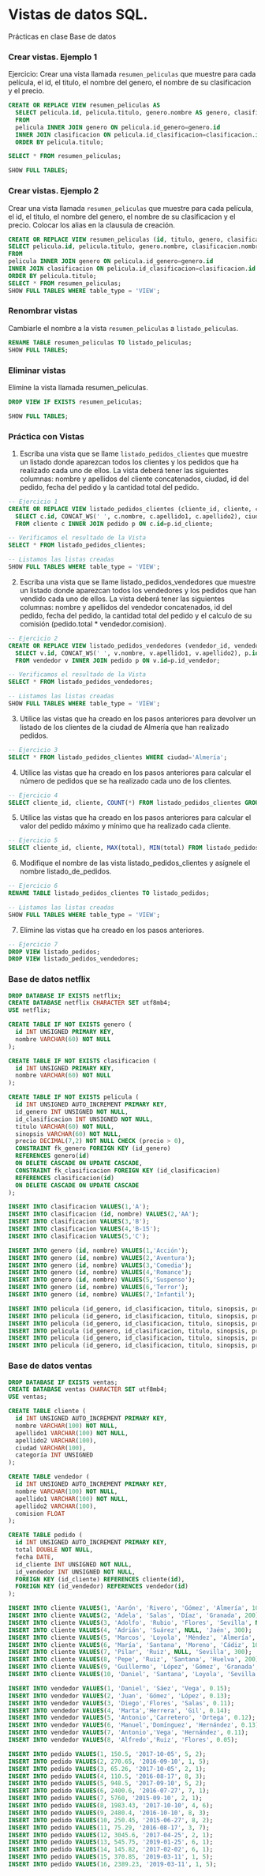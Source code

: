 # Vistas de datos SQL.
Prácticas en clase Base de datos

### Crear vistas. Ejemplo 1
Ejercicio: Crear una vista llamada `resumen_peliculas` que muestre para cada película, el id, el titulo, el nombre del genero, el nombre de su clasificacion y el precio.
```sql
CREATE OR REPLACE VIEW resumen_peliculas AS 
  SELECT pelicula.id, pelicula.titulo, genero.nombre AS genero, clasificacion.nombre AS clasificacion, pelicula.precio 
  FROM 
  pelicula INNER JOIN genero ON pelicula.id_genero=genero.id 
  INNER JOIN clasificacion ON pelicula.id_clasificacion=clasificacion.id 
  ORDER BY pelicula.titulo;

SELECT * FROM resumen_peliculas;

SHOW FULL TABLES;
```

### Crear vistas. Ejemplo 2
Crear una vista llamada `resumen_peliculas` que muestre para cada película, el id, el titulo, el nombre del genero, el nombre de su clasificacion y el precio. Colocar los alias en la clausula de creación.
```sql
CREATE OR REPLACE VIEW resumen_peliculas (id, titulo, genero, clasificacion, precio) AS 
SELECT pelicula.id, pelicula.titulo, genero.nombre, clasificacion.nombre, pelicula.precio 
FROM 
pelicula INNER JOIN genero ON pelicula.id_genero=genero.id 
INNER JOIN clasificacion ON pelicula.id_clasificacion=clasificacion.id 
ORDER BY pelicula.titulo;
SELECT * FROM resumen_peliculas;
SHOW FULL TABLES WHERE table_type = 'VIEW';
```

### Renombrar vistas
Cambiarle el nombre a la vista `resumen_peliculas` a `listado_peliculas`.

```sql
RENAME TABLE resumen_peliculas TO listado_peliculas;
SHOW FULL TABLES;
```

### Eliminar vistas
Elimine la vista llamada resumen_peliculas.

```sql
DROP VIEW IF EXISTS resumen_peliculas;

SHOW FULL TABLES;
```

### Práctica con Vistas
1. Escriba una vista que se llame `listado_pedidos_clientes` que muestre un listado donde aparezcan todos los clientes y los pedidos que ha realizado cada uno de ellos. La vista deberá tener las siguientes columnas: nombre y apellidos del cliente concatenados, ciudad, id del pedido, fecha del pedido y la cantidad total del pedido.

```sql
-- Ejercicio 1
CREATE OR REPLACE VIEW listado_pedidos_clientes (cliente_id, cliente, ciudad, pedido_id, fecha, total) AS 
  SELECT c.id, CONCAT_WS(' ', c.nombre, c.apellido1, c.apellido2), ciudad, p.id, p.fecha, p.total 
  FROM cliente c INNER JOIN pedido p ON c.id=p.id_cliente;

-- Verificamos el resultado de la Vista
SELECT * FROM listado_pedidos_clientes;

-- Listamos las listas creadas
SHOW FULL TABLES WHERE table_type = 'VIEW';
```
2. Escriba una vista que se llame listado_pedidos_vendedores que muestre un listado donde aparezcan todos los vendedores y los pedidos que han vendido cada uno de ellos. La vista deberá tener las siguientes columnas: nombre y apellidos del vendedor concatenados, id del pedido, fecha del pedido, la cantidad total del pedido y el calculo de su comisión (pedido.total * vendedor.comision).

```sql
-- Ejercicio 2
CREATE OR REPLACE VIEW listado_pedidos_vendedores (vendedor_id, vendedor, pedido_id, fecha, total, comision) AS 
  SELECT v.id, CONCAT_WS(' ', v.nombre, v.apellido1, v.apellido2), p.id, p.fecha, p.total, TRUNCATE(p.total*v.comision,2) 
  FROM vendedor v INNER JOIN pedido p ON v.id=p.id_vendedor;

-- Verificamos el resultado de la Vista
SELECT * FROM listado_pedidos_vendedores;

-- Listamos las listas creadas
SHOW FULL TABLES WHERE table_type = 'VIEW';
```
3. Utilice las vistas que ha creado en los pasos anteriores para devolver un listado de los clientes de la ciudad de Almería que han realizado pedidos.

```sql
-- Ejercicio 3
SELECT * FROM listado_pedidos_clientes WHERE ciudad='Almería';
```
4. Utilice las vistas que ha creado en los pasos anteriores para calcular el número de pedidos que se ha realizado cada uno de los clientes.

```sql
-- Ejercicio 4
SELECT cliente_id, cliente, COUNT(*) FROM listado_pedidos_clientes GROUP BY cliente_id;
```
5. Utilice las vistas que ha creado en los pasos anteriores para calcular el valor del pedido máximo y mínimo que ha realizado cada cliente.

```sql
-- Ejercicio 5
SELECT cliente_id, cliente, MAX(total), MIN(total) FROM listado_pedidos_clientes GROUP BY cliente_id;
```
6. Modifique el nombre de las vista listado_pedidos_clientes y asígnele el nombre listado_de_pedidos.

```sql
-- Ejercicio 6
RENAME TABLE listado_pedidos_clientes TO listado_pedidos;

-- Listamos las listas creadas
SHOW FULL TABLES WHERE table_type = 'VIEW';
```
7. Elimine las vistas que ha creado en los pasos anteriores. 

```sql
-- Ejercicio 7
DROP VIEW listado_pedidos;
DROP VIEW listado_pedidos_vendedores;
```

### Base de datos netflix
```sql
DROP DATABASE IF EXISTS netflix;
CREATE DATABASE netflix CHARACTER SET utf8mb4;
USE netflix;

CREATE TABLE IF NOT EXISTS genero (
  id INT UNSIGNED PRIMARY KEY, 
  nombre VARCHAR(60) NOT NULL
);

CREATE TABLE IF NOT EXISTS clasificacion (
  id INT UNSIGNED PRIMARY KEY, 
  nombre VARCHAR(60) NOT NULL
);

CREATE TABLE IF NOT EXISTS pelicula (
  id INT UNSIGNED AUTO_INCREMENT PRIMARY KEY,
  id_genero INT UNSIGNED NOT NULL,
  id_clasificacion INT UNSIGNED NOT NULL,
  titulo VARCHAR(60) NOT NULL,
  sinopsis VARCHAR(60) NOT NULL,
  precio DECIMAL(7,2) NOT NULL CHECK (precio > 0),
  CONSTRAINT fk_genero FOREIGN KEY (id_genero) 
  REFERENCES genero(id) 
  ON DELETE CASCADE ON UPDATE CASCADE,
  CONSTRAINT fk_clasificacion FOREIGN KEY (id_clasificacion) 
  REFERENCES clasificacion(id) 
  ON DELETE CASCADE ON UPDATE CASCADE
);

INSERT INTO clasificacion VALUES(1,'A');
INSERT INTO clasificacion (id, nombre) VALUES(2,'AA');
INSERT INTO clasificacion VALUES(3,'B');
INSERT INTO clasificacion VALUES(4,'B-15');
INSERT INTO clasificacion VALUES(5,'C');

INSERT INTO genero (id, nombre) VALUES(1,'Acción');
INSERT INTO genero (id, nombre) VALUES(2,'Aventura');
INSERT INTO genero (id, nombre) VALUES(3,'Comedia');
INSERT INTO genero (id, nombre) VALUES(4,'Romance');
INSERT INTO genero (id, nombre) VALUES(5,'Suspenso');
INSERT INTO genero (id, nombre) VALUES(6,'Terror');
INSERT INTO genero (id, nombre) VALUES(7,'Infantil');

INSERT INTO pelicula (id_genero, id_clasificacion, titulo, sinopsis, precio) VALUES(2, 4, 'The Matrix', 'Una película de ciencia ficción', 300.00);
INSERT INTO pelicula (id_genero, id_clasificacion, titulo, sinopsis, precio) VALUES(7, 2, 'Mohana', 'Para los peques', 280.00);
INSERT INTO pelicula (id_genero, id_clasificacion, titulo, sinopsis, precio) VALUES(2, 4, 'Barbie', 'Una muñeca con aventuras', 310.00);
INSERT INTO pelicula (id_genero, id_clasificacion, titulo, sinopsis, precio) VALUES(3, 4, 'Sonic', 'Una película de videojuegos', 230.00);
INSERT INTO pelicula (id_genero, id_clasificacion, titulo, sinopsis, precio) VALUES(4, 3, 'El amor de invierno', 'Película romántica', 150.00);
INSERT INTO pelicula (id_genero, id_clasificacion, titulo, sinopsis, precio) VALUES(6, 5, 'Scream', 'Es una de terror', 290.00);
```

### Base de datos ventas
```sql
DROP DATABASE IF EXISTS ventas;
CREATE DATABASE ventas CHARACTER SET utf8mb4;
USE ventas;

CREATE TABLE cliente (
  id INT UNSIGNED AUTO_INCREMENT PRIMARY KEY,
  nombre VARCHAR(100) NOT NULL,
  apellido1 VARCHAR(100) NOT NULL,
  apellido2 VARCHAR(100),
  ciudad VARCHAR(100),
  categoría INT UNSIGNED
);

CREATE TABLE vendedor (
  id INT UNSIGNED AUTO_INCREMENT PRIMARY KEY,
  nombre VARCHAR(100) NOT NULL,
  apellido1 VARCHAR(100) NOT NULL,
  apellido2 VARCHAR(100),
  comision FLOAT
);

CREATE TABLE pedido (
  id INT UNSIGNED AUTO_INCREMENT PRIMARY KEY,
  total DOUBLE NOT NULL,
  fecha DATE,
  id_cliente INT UNSIGNED NOT NULL,
  id_vendedor INT UNSIGNED NOT NULL,
  FOREIGN KEY (id_cliente) REFERENCES cliente(id),
  FOREIGN KEY (id_vendedor) REFERENCES vendedor(id)
);

INSERT INTO cliente VALUES(1, 'Aarón', 'Rivero', 'Gómez', 'Almería', 100);
INSERT INTO cliente VALUES(2, 'Adela', 'Salas', 'Díaz', 'Granada', 200);
INSERT INTO cliente VALUES(3, 'Adolfo', 'Rubio', 'Flores', 'Sevilla', NULL);
INSERT INTO cliente VALUES(4, 'Adrián', 'Suárez', NULL, 'Jaén', 300);
INSERT INTO cliente VALUES(5, 'Marcos', 'Loyola', 'Méndez', 'Almería', 200);
INSERT INTO cliente VALUES(6, 'María', 'Santana', 'Moreno', 'Cádiz', 100);
INSERT INTO cliente VALUES(7, 'Pilar', 'Ruiz', NULL, 'Sevilla', 300);
INSERT INTO cliente VALUES(8, 'Pepe', 'Ruiz', 'Santana', 'Huelva', 200);
INSERT INTO cliente VALUES(9, 'Guillermo', 'López', 'Gómez', 'Granada', 225);
INSERT INTO cliente VALUES(10, 'Daniel', 'Santana', 'Loyola', 'Sevilla', 125);

INSERT INTO vendedor VALUES(1, 'Daniel', 'Sáez', 'Vega', 0.15);
INSERT INTO vendedor VALUES(2, 'Juan', 'Gómez', 'López', 0.13);
INSERT INTO vendedor VALUES(3, 'Diego','Flores', 'Salas', 0.11);
INSERT INTO vendedor VALUES(4, 'Marta','Herrera', 'Gil', 0.14);
INSERT INTO vendedor VALUES(5, 'Antonio','Carretero', 'Ortega', 0.12);
INSERT INTO vendedor VALUES(6, 'Manuel','Domínguez', 'Hernández', 0.13);
INSERT INTO vendedor VALUES(7, 'Antonio','Vega', 'Hernández', 0.11);
INSERT INTO vendedor VALUES(8, 'Alfredo','Ruiz', 'Flores', 0.05);

INSERT INTO pedido VALUES(1, 150.5, '2017-10-05', 5, 2);
INSERT INTO pedido VALUES(2, 270.65, '2016-09-10', 1, 5);
INSERT INTO pedido VALUES(3, 65.26, '2017-10-05', 2, 1);
INSERT INTO pedido VALUES(4, 110.5, '2016-08-17', 8, 3);
INSERT INTO pedido VALUES(5, 948.5, '2017-09-10', 5, 2);
INSERT INTO pedido VALUES(6, 2400.6, '2016-07-27', 7, 1);
INSERT INTO pedido VALUES(7, 5760, '2015-09-10', 2, 1);
INSERT INTO pedido VALUES(8, 1983.43, '2017-10-10', 4, 6);
INSERT INTO pedido VALUES(9, 2480.4, '2016-10-10', 8, 3);
INSERT INTO pedido VALUES(10, 250.45, '2015-06-27', 8, 2);
INSERT INTO pedido VALUES(11, 75.29, '2016-08-17', 3, 7);
INSERT INTO pedido VALUES(12, 3045.6, '2017-04-25', 2, 1);
INSERT INTO pedido VALUES(13, 545.75, '2019-01-25', 6, 1);
INSERT INTO pedido VALUES(14, 145.82, '2017-02-02', 6, 1);
INSERT INTO pedido VALUES(15, 370.85, '2019-03-11', 1, 5);
INSERT INTO pedido VALUES(16, 2389.23, '2019-03-11', 1, 5);
```

